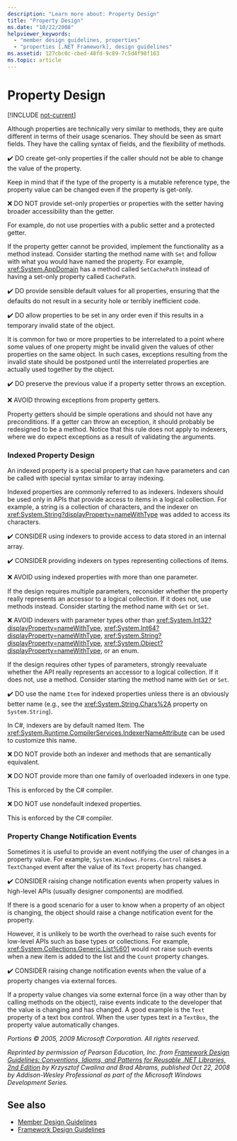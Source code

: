 ```yaml
---
description: "Learn more about: Property Design"
title: "Property Design"
ms.date: "10/22/2008"
helpviewer_keywords:
  - "member design guidelines, properties"
  - "properties [.NET Framework], design guidelines"
ms.assetid: 127cbc0c-cbed-48fd-9c89-7c5d4f98f163
ms.topic: article
---
```

# Property Design

[!INCLUDE [not-current](includes/not-current.md)]

Although properties are technically very similar to methods, they are quite different in terms of their usage scenarios. They should be seen as smart fields. They have the calling syntax of fields, and the flexibility of methods.

 ✔️ DO create get-only properties if the caller should not be able to change the value of the property.

 Keep in mind that if the type of the property is a mutable reference type, the property value can be changed even if the property is get-only.

 ❌ DO NOT provide set-only properties or properties with the setter having broader accessibility than the getter.

 For example, do not use properties with a public setter and a protected getter.

 If the property getter cannot be provided, implement the functionality as a method instead. Consider starting the method name with `Set` and follow with what you would have named the property. For example, <xref:System.AppDomain> has a method called `SetCachePath` instead of having a set-only property called `CachePath`.

 ✔️ DO provide sensible default values for all properties, ensuring that the defaults do not result in a security hole or terribly inefficient code.

 ✔️ DO allow properties to be set in any order even if this results in a temporary invalid state of the object.

 It is common for two or more properties to be interrelated to a point where some values of one property might be invalid given the values of other properties on the same object. In such cases, exceptions resulting from the invalid state should be postponed until the interrelated properties are actually used together by the object.

 ✔️ DO preserve the previous value if a property setter throws an exception.

 ❌ AVOID throwing exceptions from property getters.

 Property getters should be simple operations and should not have any preconditions. If a getter can throw an exception, it should probably be redesigned to be a method. Notice that this rule does not apply to indexers, where we do expect exceptions as a result of validating the arguments.

### Indexed Property Design

 An indexed property is a special property that can have parameters and can be called with special syntax similar to array indexing.

 Indexed properties are commonly referred to as indexers. Indexers should be used only in APIs that provide access to items in a logical collection. For example, a string is a collection of characters, and the indexer on <xref:System.String?displayProperty=nameWithType> was added to access its characters.

 ✔️ CONSIDER using indexers to provide access to data stored in an internal array.

 ✔️ CONSIDER providing indexers on types representing collections of items.

 ❌ AVOID using indexed properties with more than one parameter.

 If the design requires multiple parameters, reconsider whether the property really represents an accessor to a logical collection. If it does not, use methods instead. Consider starting the method name with `Get` or `Set`.

 ❌ AVOID indexers with parameter types other than <xref:System.Int32?displayProperty=nameWithType>, <xref:System.Int64?displayProperty=nameWithType>, <xref:System.String?displayProperty=nameWithType>, <xref:System.Object?displayProperty=nameWithType>, or an enum.

 If the design requires other types of parameters, strongly reevaluate whether the API really represents an accessor to a logical collection. If it does not, use a method. Consider starting the method name with `Get` or `Set`.

 ✔️ DO use the name `Item` for indexed properties unless there is an obviously better name (e.g., see the <xref:System.String.Chars%2A> property on `System.String`).

 In C#, indexers are by default named Item. The <xref:System.Runtime.CompilerServices.IndexerNameAttribute> can be used to customize this name.

 ❌ DO NOT provide both an indexer and methods that are semantically equivalent.

 ❌ DO NOT provide more than one family of overloaded indexers in one type.

 This is enforced by the C# compiler.

 ❌ DO NOT use nondefault indexed properties.

 This is enforced by the C# compiler.

### Property Change Notification Events

 Sometimes it is useful to provide an event notifying the user of changes in a property value. For example, `System.Windows.Forms.Control` raises a `TextChanged` event after the value of its `Text` property has changed.

 ✔️ CONSIDER raising change notification events when property values in high-level APIs (usually designer components) are modified.

 If there is a good scenario for a user to know when a property of an object is changing, the object should raise a change notification event for the property.

 However, it is unlikely to be worth the overhead to raise such events for low-level APIs such as base types or collections. For example, <xref:System.Collections.Generic.List%601> would not raise such events when a new item is added to the list and the `Count` property changes.

 ✔️ CONSIDER raising change notification events when the value of a property changes via external forces.

 If a property value changes via some external force (in a way other than by calling methods on the object), raise events indicate to the developer that the value is changing and has changed. A good example is the `Text` property of a text box control. When the user types text in a `TextBox`, the property value automatically changes.

 *Portions © 2005, 2009 Microsoft Corporation. All rights reserved.*

 *Reprinted by permission of Pearson Education, Inc. from [Framework Design Guidelines: Conventions, Idioms, and Patterns for Reusable .NET Libraries, 2nd Edition](https://www.informit.com/store/framework-design-guidelines-conventions-idioms-and-9780321545619) by Krzysztof Cwalina and Brad Abrams, published Oct 22, 2008 by Addison-Wesley Professional as part of the Microsoft Windows Development Series.*

## See also

- [Member Design Guidelines](member.md)
- [Framework Design Guidelines](index.md)
